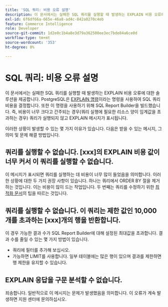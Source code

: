 ```yaml
---
title: 'SQL 쿼리: 비용 오류 설명'
description: 이 문서에서는 실패한 SQL 쿼리를 실행할 때 발생하는 EXPLAIN 비용 오류에 대한 솔루션을 제공합니다. PostgreSQL은 [EXPLAIN 명령](https://www.postgresql.org/docs/9.5/static/using-explain.html)이라는 것을 사용하여 SQL 쿼리의 비용을 결정합니다. 또한 이 명령을 사용하기 위해 SQL Report Builder을 빌드했습니다. 즉, 비용이 너무 크다고 간주되는 경우(쿼리 실행에 필요한 리소스 양이 임계값을 초과하는 경우) 쿼리가 실행되지 않고 EXPLAIN 메시지가 표시됩니다.
exl-id: 6f6df66a-665e-46a8-ad4c-842a0270c4eb
feature: Commerce Intelligence
role: Developer
source-git-commit: 1d2e0c1b4a8e3d79a362500ee3ec7bde84a6ce0d
workflow-type: tm+mt
source-wordcount: '353'
ht-degree: 0%

---
```


# SQL 쿼리: 비용 오류 설명

이 문서에서는 실패한 SQL 쿼리를 실행할 때 발생하는 EXPLAIN 비용 오류에 대한 솔루션을 제공합니다. PostgreSQL은 [EXPLAIN 명령](https://www.postgresql.org/docs/9.5/static/using-explain.html)이라는 명령을 사용하여 SQL 쿼리 비용을 결정합니다. 또한 이 명령을 사용하기 위해 SQL Report Builder을 빌드했습니다. 즉, 비용이 너무 크다고 간주되는 경우(쿼리 실행에 필요한 리소스 양이 임계값을 초과하는 경우) 쿼리가 실행되지 않고 EXPLAIN 메시지가 표시됩니다.

이러한 상황이 발생할 수 있는 몇 가지 이유가 있습니다. 다음은 받을 수 있는 메시지, 그 의미 및 문제 해결 방법입니다.

## 쿼리를 실행할 수 없습니다. \[xxx\]의 EXPLAIN 비용 값이 너무 커서 이 쿼리를 실행할 수 없습니다.

이 메시지가 표시되면 쿼리를 실행하는 데 비용이 너무 많이 들었음을 의미합니다. 이러한 상황에 대한 두 가지 권장 사항이 있습니다. 하나는 쿼리에서 ORDER BY 절을 제거하는 것입니다. 이는 비용이 많이 드는 작업입니다. 두 번째는 쿼리를 수정하기 위한 [최적화 문서](https://experienceleague.adobe.com/docs/commerce-business-intelligence/mbi/best-practices/data/optimizing-your-sql-queries.html)의 팁을 따르는 것입니다.

## 쿼리를 실행할 수 없습니다. 이 쿼리는 제한 값인 10,000개를 초과하는 \[xxx\]개의 행을 반환합니다.

이 경우 가능한 결과 수가 SQL Report Builder에 대해 설정된 최대값을 초과합니다. 결과 수를 줄일 수 있는 몇 가지 방법이 있습니다.

* 쿼리에 필터를 추가해 보십시오.
* 가능하면 LIMIT를 사용합니다. 일부 테이블에는 많은 행이 있으며 결과를 제한하면 행 제한을 유지할 수 있습니다.

## EXPLAIN 응답을 구문 분석할 수 없습니다.

죄송합니다. 일반적으로 이 메시지는 문제가 발생했음을 의미합니다. 이 오류가 계속 발생하면 지원 센터에 문의하십시오.

